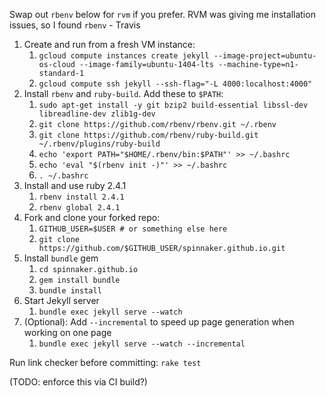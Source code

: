 Swap out `rbenv` below for `rvm` if you prefer. RVM was giving me installation issues, so I found `rbenv` - Travis

1. Create and run from a fresh VM instance:
    1. `gcloud compute instances create jekyll --image-project=ubuntu-os-cloud --image-family=ubuntu-1404-lts --machine-type=n1-standard-1`
    1. `gcloud compute ssh jekyll --ssh-flag="-L 4000:localhost:4000"`
1. Install `rbenv` and `ruby-build`. Add these to `$PATH`:
    1. `sudo apt-get install -y git bzip2 build-essential libssl-dev libreadline-dev zlib1g-dev`
    1. `git clone https://github.com/rbenv/rbenv.git ~/.rbenv`
    1. `git clone https://github.com/rbenv/ruby-build.git ~/.rbenv/plugins/ruby-build`
    1. `echo 'export PATH="$HOME/.rbenv/bin:$PATH"' >> ~/.bashrc`
    1. `echo 'eval "$(rbenv init -)"' >> ~/.bashrc`
    1. `. ~/.bashrc`
1. Install and use ruby 2.4.1    
    1. `rbenv install 2.4.1`
    1. `rbenv global 2.4.1`
1. Fork and clone your forked repo:
    1. `GITHUB_USER=$USER # or something else here`
    1. `git clone https://github.com/$GITHUB_USER/spinnaker.github.io.git`
1. Install `bundle` gem
    1. `cd spinnaker.github.io`
    1. `gem install bundle`
    1. `bundle install`    
1. Start Jekyll server
    1. `bundle exec jekyll serve --watch`
1. (Optional): Add `--incremental` to speed up page generation when working on one page
    1. `bundle exec jekyll serve --watch --incremental`


Run link checker before committing: 
`rake test`

(TODO: enforce this via CI build?)
